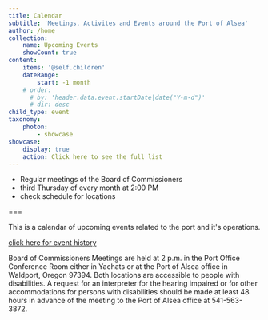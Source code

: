 ```yaml
---
title: Calendar
subtitle: 'Meetings, Activites and Events around the Port of Alsea'
author: /home
collection:
    name: Upcoming Events
    showCount: true
content:
    items: '@self.children'
    dateRange:
        start: -1 month
    # order:
      # by: 'header.data.event.startDate|date("Y-m-d")'
      # dir: desc
child_type: event
taxonomy:
    photon:
        - showcase
showcase:
    display: true
    action: Click here to see the full list
---
```


- Regular meetings of the Board of Commissioners 
- third Thursday of every month at 2:00 PM
- check schedule for locations

===

This is a calendar of upcoming events related to the port and it's operations.

[click here for event history](/calendar/history) 

Board of Commissioners Meetings are  held at 2 p.m. in the Port Office Conference Room
either in Yachats or at the Port of Alsea office in Waldport, Oregon 97394.
Both locations are accessible to people with disabilities. A request for an interpreter for the hearing impaired or for other accommodations for persons with disabilities should be made at least 48 hours in advance of the meeting to the Port of Alsea office at 541-563-3872.

